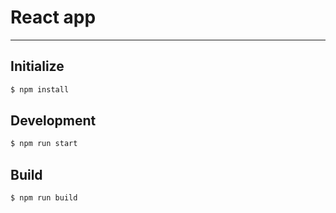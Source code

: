 # React app

---

## Initialize

```sh
$ npm install
```

## Development

```sh
$ npm run start
```

## Build

```sh
$ npm run build
```
